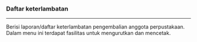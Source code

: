 ### Daftar keterlambatan
<hr>
Berisi laporan/daftar keterlambatan pengembalian anggota perpustakaan. Dalam menu ini terdapat fasilitas untuk mengurutkan dan mencetak. 